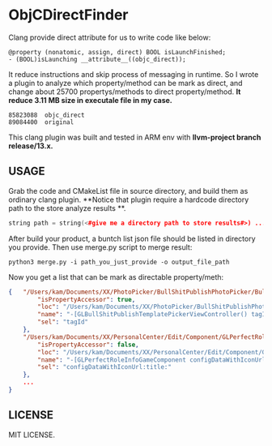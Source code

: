 # ObjCDirectFinder

Clang provide direct attribute for us to write code like below:
```
@property (nonatomic, assign, direct) BOOL isLaunchFinished;
- (BOOL)isLaunching __attribute__((objc_direct));
```
It reduce instructions and skip process of messaging in runtime. So I wrote a plugin to analyze which property/method can be mark as direct, and change about 25700 propertys/methods to direct property/method. **It reduce 3.11 MB size in executale file in my case.**
```
85823088  objc_direct
89084400  original
```

This clang plugin was built and tested in ARM env with **llvm-project branch release/13.x.**

## USAGE

Grab the code and CMakeList file in source directory, and build them as ordinary clang plugin. **Notice that plugin require a  hardcode directory path to the store analyze results **.

```c++
string path = string(<#give me a directory path to store results#>) ...
```

After build your product, a buntch list json file should be listed in directory you provide. Then use merge.py script to merge result:

```shell
python3 merge.py -i path_you_just_provide -o output_file_path
```

Now you get a list that can be mark as directable property/meth:

```json
{   "/Users/kam/Documents/XX/PhotoPicker/BullShitPublishPhotoPicker/BullShitPublishTemplatePicker/GLBullShitPublishTemplatePickerViewController.m:30:41": {
        "isPropertyAccessor": true,
        "loc": "/Users/kam/Documents/XX/PhotoPicker/BullShitPublishPhotoPicker/BullShitPublishTemplatePicker/GLBullShitPublishTemplatePickerViewController.m:30:41",
        "name": "-[GLBullShitPublishTemplatePickerViewController() tagId]",
        "sel": "tagId"
    },
    "/Users/kam/Documents/XX/PersonalCenter/Edit/Component/GLPerfectRoleInfoGameComponent.h:14:1": {
        "isPropertyAccessor": false,
        "loc": "/Users/kam/Documents/XX/PersonalCenter/Edit/Component/GLPerfectRoleInfoGameComponent.h:14:1",
        "name": "-[GLPerfectRoleInfoGameComponent configDataWithIconUrl:title:]",
        "sel": "configDataWithIconUrl:title:"
    },
    ...
}
```

## LICENSE

MIT LICENSE.
